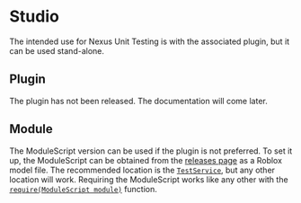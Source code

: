 # Studio
The intended use for Nexus Unit Testing is with the associated 
plugin, but it can be used stand-alone.

## Plugin
The plugin has not been released. The documentation will come later.

## Module
The ModuleScript version can be used if the plugin is not preferred.
To set it up, the ModuleScript can be obtained from the 
[releases page](https://github.com/TheNexusAvenger/Nexus-Unit-Testing/releases)
as a Roblox model file. The recommended location is the
[`TestService`](https://developer.roblox.com/api-reference/class/TestService), 
but any other location will work. Requiring the ModuleScript works like 
any other with the [`require(ModuleScript module)`](https://developer.roblox.com/articles/Built-in-Functions-and-Variables/Roblox)
function.